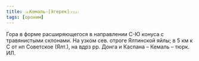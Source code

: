 ```yaml
---
title: ⒜Кемаль-[Эгерек]⒯⒵
tags: [ороним]
---
```


Гора в форме расширяющегося в направлении С-Ю конуса с травянистыми склонами. На
узком сев. отроге Ялтинской яйлы; в 5 км к С от нп Советское (Ялт.), на вдрз рр.
Донга и Каспана – Кемаль – тюрк. ИЛ.
